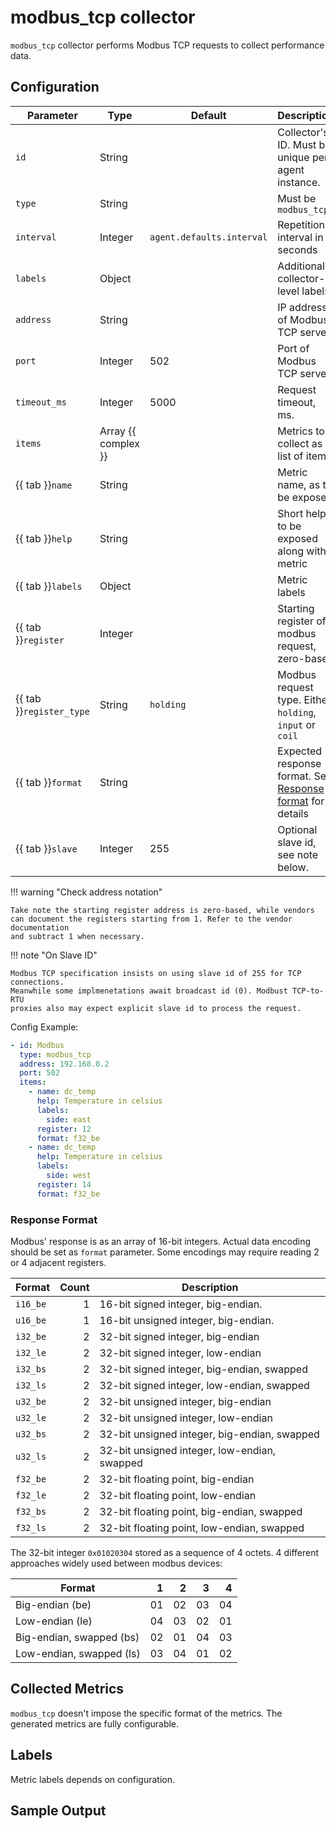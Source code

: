  # modbus_tcp collector

`modbus_tcp` collector performs Modbus TCP requests to collect performance data.

## Configuration

| Parameter                | Type                | Default                   | Description                                                                   |
| ------------------------ | ------------------- | ------------------------- | ----------------------------------------------------------------------------- |
| `id`                     | String              |                           | Collector's ID. Must be unique per agent instance.                            |
| `type`                   | String              |                           | Must be `modbus_tcp`                                                          |
| `interval`               | Integer             | `agent.defaults.interval` | Repetition interval in seconds                                                |
| `labels`                 | Object              |                           | Additional collector-level labels                                             |
| `address`                | String              |                           | IP address of Modbus TCP server                                               |
| `port`                   | Integer             | 502                       | Port of Modbus TCP server                                                     |
| `timeout_ms`             | Integer             | 5000                      | Request timeout, ms.                                                          |
| `items`                  | Array {{ complex }} |                           | Metrics to collect as a list of items                                         |
| {{ tab }}`name`          | String              |                           | Metric name, as to be exposed                                                 |
| {{ tab }}`help`          | String              |                           | Short help to be exposed along with metric                                    |
| {{ tab }}`labels`        | Object              |                           | Metric labels                                                                 |
| {{ tab }}`register`      | Integer             |                           | Starting register of modbus request, zero-based                               |
| {{ tab }}`register_type` | String              | `holding`                 | Modbus request type. Either `holding`, `input` or `coil`                      |
| {{ tab }}`format`        | String              |                           | Expected response format. See [Response format](#response-format) for details |
| {{ tab }}`slave`         | Integer             | 255                       | Optional slave id, see note below.                                            |

!!! warning "Check address notation"

    Take note the starting register address is zero-based, while vendors
    can document the registers starting from 1. Refer to the vendor documentation
    and subtract 1 when necessary.

!!! note "On Slave ID"

    Modbus TCP specification insists on using slave id of 255 for TCP connections.
    Meanwhile some implmenetations await broadcast id (0). Modbust TCP-to-RTU
    proxies also may expect explicit slave id to process the request.

Config Example:

``` yaml
- id: Modbus
  type: modbus_tcp
  address: 192.168.0.2
  port: 502
  items:
    - name: dc_temp
      help: Temperature in celsius
      labels:
        side: east
      register: 12
      format: f32_be
    - name: dc_temp
      help: Temperature in celsius
      labels:
        side: west
      register: 14
      format: f32_be
```

### Response Format

Modbus' response is as an array of 16-bit integers. Actual data encoding
should be set as `format` parameter. Some encodings may require reading
2 or 4 adjacent registers.

| Format   | Count | Description                                  |
| -------- | ----: | -------------------------------------------- |
| `i16_be` |     1 | 16-bit signed integer, big-endian.           |
| `u16_be` |     1 | 16-bit unsigned integer, big-endian.         |
| `i32_be` |     2 | 32-bit signed integer, big-endian            |
| `i32_le` |     2 | 32-bit signed integer, low-endian            |
| `i32_bs` |     2 | 32-bit signed integer, big-endian, swapped   |
| `i32_ls` |     2 | 32-bit signed integer, low-endian, swapped   |
| `u32_be` |     2 | 32-bit unsigned integer, big-endian          |
| `u32_le` |     2 | 32-bit unsigned integer, low-endian          |
| `u32_bs` |     2 | 32-bit unsigned integer, big-endian, swapped |
| `u32_ls` |     2 | 32-bit unsigned integer, low-endian, swapped |
| `f32_be` |     2 | 32-bit floating point, big-endian            |
| `f32_le` |     2 | 32-bit floating point, low-endian            |
| `f32_bs` |     2 | 32-bit floating point, big-endian, swapped   |
| `f32_ls` |     2 | 32-bit floating point, low-endian, swapped   |

The 32-bit integer `0x01020304` stored as a sequence of 4 octets. 4 different
approaches widely used between modbus devices:

| Format                   |    1 |    2 |    3 |    4 |
| ------------------------ | ---: | ---: | ---: | ---: |
| Big-endian (be)          |   01 |   02 |   03 |   04 |
| Low-endian (le)          |   04 |   03 |   02 |   01 |
| Big-endian, swapped (bs) |   02 |   01 |   04 |   03 |
| Low-endian, swapped (ls) |   03 |   04 |   01 |   02 |

## Collected Metrics

`modbus_tcp` doesn't impose the specific format of the metrics. The generated
metrics are fully configurable.

## Labels

Metric labels depends on configuration.

## Sample Output